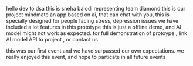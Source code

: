 hello dev to dsa
this is sneha balodi representing team diamond 
this is our project mindmate
an app based on ai, that can chat with you, this is specially designed for people facing stress, depression issues 
we have included a lot features in this prototype
this is just a offline demo, and AI model might not work as expected.
for full demonstration of protoype , link AI model API to project , or contact us

this was our first event and we have surpassed our own expectations.
we really enjoyed this event, and hope to particate in all future events
